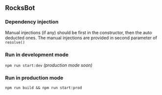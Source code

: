 ## RocksBot

### Dependency injection

Manual injections (if any) should be first in the constructor, then the auto deducted ones. The manual injections are provided in second parameter of `resolve()`

### Run in development mode

`npm run start:dev`
_(production mode soon)_

### Run in production mode

`npm run build && npm run start:prod`

